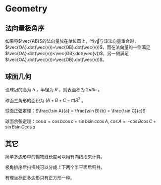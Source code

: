 # Geometry

## 法向量极角序

如果将$\vec{AB}$的法向量放在单位圆上，当$\vec{v}$与该法向量重合时，$\vec{OA}.dot(\vec{v})=\vec{OB}.dot(\vec{v})$，而在法向量的一侧满足$\vec{OA}.dot(\vec{v})<\vec{OB}.dot(\vec{v})$，另一侧满足$\vec{OA}.dot(\vec{v})>\vec{OB}.dot(\vec{v})$。

## 球面几何

设球冠的高为 $h$ ，半径为 $R$ ，则表面积为 $2\pi Rh$ 。

球面三角形的面积为 $(A+B+C-\pi)R^{2}$ 。

球面正弦定理：$\frac{\sin A}{a} = \frac{\sin B}{b} = \frac{\sin C}{c}$

球面余弦定理：$\cos a=\cos b\cos c+\sin b\sin c\cos A$, $\cos A=-\cos B\cos C+\sin B\sin C\cos a$

## 其它

简单多边形中的抛物线长度可以用有向线段来计算。

极角排序后扫描线可以分成上下两个半平面后归并。

有理坐标正多边形只有正方形一种。


